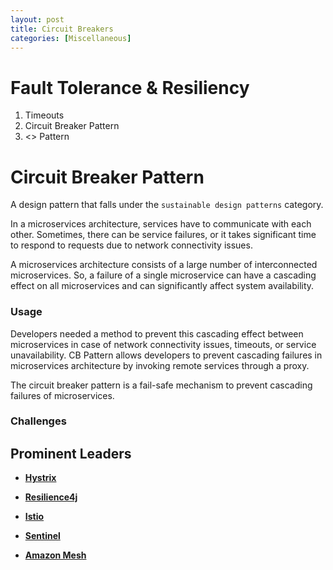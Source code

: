 ```yaml
---
layout: post
title: Circuit Breakers
categories: [Miscellaneous]
---
```


# Fault Tolerance & Resiliency

1. Timeouts
2. Circuit Breaker Pattern
3. <> Pattern

# Circuit Breaker Pattern

A design pattern that falls under the `sustainable design patterns` category.

In a microservices architecture, services have to communicate with each other. Sometimes, there can be service failures, or it takes significant time to respond to requests due to network connectivity issues.

A microservices architecture consists of a large number of interconnected microservices. So, a failure of a single microservice can have a cascading effect on all microservices and can significantly affect system availability.

### Usage

Developers needed a method to prevent this cascading effect between microservices in case of network connectivity issues, timeouts, or service unavailability.
CB Pattern allows developers to prevent cascading failures in microservices architecture by invoking remote services through a proxy.

The circuit breaker pattern is a fail-safe mechanism to prevent cascading failures of microservices.

### Challenges

## Prominent Leaders

- <ins>**Hystrix**</ins>

- <ins>**Resilience4j**</ins>

- <ins>**Istio**</ins>

- <ins>**Sentinel**</ins>

- <ins>**Amazon Mesh**</ins>

